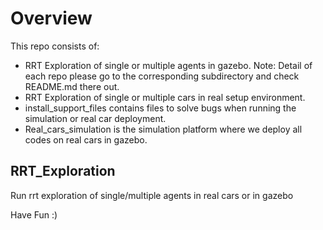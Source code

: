 # Overview
This repo consists of:
- RRT Exploration of single or multiple agents in gazebo.
Note: Detail of each repo please go to the corresponding subdirectory and check README.md there out.
- RRT Exploration of single or multiple cars in real setup environment.
- install_support_files contains files to solve bugs when running the simulation or real car deployment.
- Real_cars_simulation is the simulation platform where we deploy all  codes on real cars in gazebo.

## RRT_Exploration
Run rrt exploration of single/multiple agents in real cars or in gazebo


Have Fun :)
